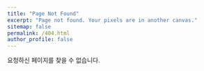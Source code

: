 ```yaml
---
title: "Page Not Found"
excerpt: "Page not found. Your pixels are in another canvas."
sitemap: false
permalink: /404.html
author_profile: false
---
```


요청하신 페이지를 찾을 수 없습니다.

<script type="text/javascript">
  var GOOG_FIXURL_LANG = 'en';
  var GOOG_FIXURL_SITE = 'https://mindcompss.github.io'
</script>
<script type="text/javascript"
  src="//linkhelp.clients.google.com/tbproxy/lh/wm/fixurl.js">
</script>
